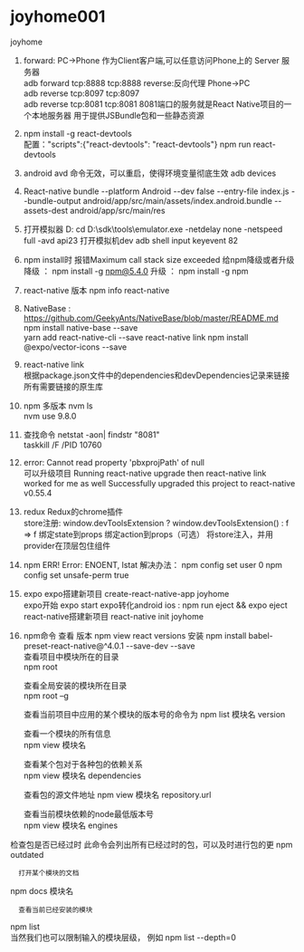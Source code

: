 # joyhome001
joyhome


1.	forward:  PC->Phone 作为Client客户端,可以任意访问Phone上的 Server 服务器  
adb forward tcp:8888 tcp:8888
reverse:反向代理  Phone->PC  
adb reverse tcp:8097 tcp:8097  
adb reverse tcp:8081 tcp:8081
8081端口的服务就是React Native项目的一个本地服务器
用于提供JSBundle包和一些静态资源

2.	npm install -g react-devtools   
配置："scripts":{"react-devtools": "react-devtools"}
npm run react-devtools

3.	android avd  命令无效，可以重启，使得环境变量彻底生效
adb devices

4.	React-native bundle --platform Android --dev false
--entry-file index.js 
--bundle-output android/app/src/main/assets/index.android.bundle 
--assets-dest android/app/src/main/res

5.	打开模拟器
D: cd D:\sdk\tools\emulator.exe -netdelay none -netspeed full -avd api23
打开模拟机dev  adb shell input keyevent 82   

6.	npm install时 报错Maximum call stack size exceeded 
给npm降级或者升级
降级 ： npm install -g npm@5.4.0
升级 ： npm install -g npm  

7.	react-native  版本
npm info react-native

8.	NativeBase  : https://github.com/GeekyAnts/NativeBase/blob/master/README.md 
    npm install native-base --save   
    yarn add react-native-cli --save 
    react-native link
    npm install @expo/vector-icons --save
   
9.	react-native link  
   根据package.json文件中的dependencies和devDependencies记录来链接所有需要链接的原生库
         
10.	npm 多版本
  nvm ls  
nvm use 9.8.0  

11.	查找命令
netstat -aon| findstr "8081"   
  taskkill /F /PID 10760


12.	 error: Cannot read property 'pbxprojPath' of null    
可以升级项目 
Running react-native upgrade then react-native link worked for me as well
    Successfully upgraded this project to react-native v0.55.4  

 
13.	redux 
   Redux的chrome插件  	
store注册: 
window.devToolsExtension ? window.devToolsExtension() : f => f
   绑定state到props
   绑定action到props（可选）
   将store注入，并用provider在顶层包住组件
   
   
14.	npm ERR! Error: ENOENT, lstat 
	解决办法：
	npm config set user 0 
	npm config set unsafe-perm true


15.	expo
expo搭建新项目 create-react-native-app joyhome  
expo开始  expo start 
expo转化android ios : npm run eject && expo eject        
react-native搭建新项目    react-native  init joyhome
                  

16.	npm命令
      查看 版本  npm view react versions
      安装   npm install babel-preset-react-native@^4.0.1 --save-dev  --save	  
	  查看项目中模块所在的目录  
npm root

      查看全局安装的模块所在目录  
npm root –g

	  查看当前项目中应用的某个模块的版本号的命令为 
npm list 模块名 version

	  查看一个模块的所有信息  
npm view 模块名

	  查看某个包对于各种包的依赖关系   
npm view 模块名 dependencies

      查看包的源文件地址 
 npm view 模块名 repository.url

	  查看当前模块依赖的node最低版本号  
npm view 模块名 engines

检查包是否已经过时  此命令会列出所有已经过时的包，可以及时进行包的更
npm outdated

	  打开某个模块的文档 
npm docs 模块名

	  查看当前已经安装的模块  
npm list   
当然我们也可以限制输入的模块层级，
例如  npm list --depth=0
  

